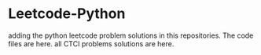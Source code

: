 # Leetcode-Python
adding the python leetcode problem solutions in this repositories. 
The code files are here.
all CTCI problems solutions are here.

































































































































































































































































































































































































































































































































































































































































































































































































































































































































































































































































































































































































































































































